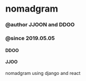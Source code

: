 # nomadgram

### @author JJOON and DDOO

### @since 2019.05.05

#### DDOO

#### JJOO
nomadgram using django and react
